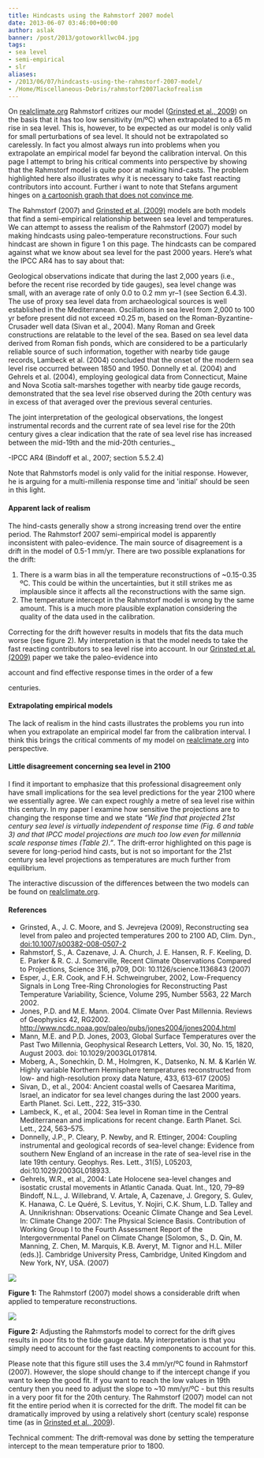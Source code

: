 ```yaml
---
title: Hindcasts using the Rahmstorf 2007 model
date: 2013-06-07 03:46:00+00:00
author: aslak
banner: /post/2013/gotoworkllwc04.jpg
tags:
- sea level
- semi-empirical
- slr
aliases:
- /2013/06/07/hindcasts-using-the-rahmstorf-2007-model/
- /Home/Miscellaneous-Debris/rahmstorf2007lackofrealism
---
```


On [realclimate.org](http://www.realclimate.org/index.php/archives/2009/01/sea-will-rise-to-levels-of-last-ice-age) Rahmstorf critizes our model ([Grinsted et al., 2009](/Home/PDFs/Announcements/gslprojection)) on the basis that it has too low sensitivity (m/ºC) when extrapolated to a 65 m rise in sea level. <!--more-->This is, however, to be expected as our model is only valid for small perturbations of sea level. It should not be extrapolated so carelessly. In fact you almost always run into problems when you extrapolate an empirical model far beyond the calibration interval. On this page I attempt to bring his critical comments into perspective by showing that the Rahmstorf model is quite poor at making hind-casts. The problem highlighted here also illustrates why it is necessary to take fast reacting contributors into account. Further i want to note that Stefans argument hinges on [a cartoonish graph that does not convince me](/Home/Miscellaneous-Debris/relationshipbetweensealevelriseandglobaltemperature).

The Rahmstorf (2007) and [Grinsted et al. (2009)](/Home/PDFs/Announcements/gslprojection) models are both models that find a semi-empirical relationship between sea level and temperatures. We can attempt to assess the realism of the Rahmstorf (2007) model by making hindcasts using paleo-temperature reconstructions. Four such hindcast are shown in figure 1 on this page. The hindcasts can be compared against what we know about sea level for the past 2000 years. Here’s what the IPCC AR4 has to say about that:







Geological observations indicate that during the last 2,000 years (i.e., before the recent rise recorded by tide gauges), sea level change was small, with an average rate of only 0.0 to 0.2 mm yr–1 (see Section 6.4.3). The use of proxy sea level data from archaeological sources is well established in the Mediterranean. Oscillations in sea level from 2,000 to 100 yr before present did not exceed ±0.25 m, based on the Roman-Byzantine-Crusader well data (Sivan et al., 2004). Many Roman and Greek constructions are relatable to the level of the sea. Based on sea level data derived from Roman fish ponds, which are considered to be a particularly reliable source of such information, together with nearby tide gauge records, Lambeck et al. (2004) concluded that the onset of the modern sea level rise occurred between 1850 and 1950. Donnelly et al. (2004) and Gehrels et al. (2004), employing geological data from Connecticut, Maine and Nova Scotia salt-marshes together with nearby tide gauge records, demonstrated that the sea level rise observed during the 20th century was in excess of that averaged over the previous several centuries.

The joint interpretation of the geological observations, the longest instrumental records and the current rate of sea level rise for the 20th century gives a clear indication that the rate of sea level rise has increased between the mid-19th and the mid-20th centuries._

-IPCC AR4 (Bindoff et al., 2007; section 5.5.2.4)

Note that Rahmstorfs model is only valid for the initial response. However, he is arguing for a multi-millenia response time and 'initial' should be seen in this light.

#### **Apparent lack of realism**

The hind-casts generally show a strong increasing trend over the entire period. The Rahmstorf 2007 semi-empirical model is apparently inconsistent with paleo-evidence. The main source of disagreement is a drift in the model of 0.5-1 mm/yr. There are two possible explanations for the drift:

  1. There is a warm bias in all the temperature reconstructions of ~0.15-0.35 ºC. This could be within the uncertainties, but it still strikes me as implausible since it affects all the reconstructions with the same sign.
  2. The temperature intercept in the Rahmstorf model is wrong by the same amount. This is a much more plausible explanation considering the quality of the data used in the calibration.

Correcting for the drift however results in models that fits the data much worse (see figure 2). My interpretation is that the model needs to take the fast reacting contributors to sea level rise into account. In our [Grinsted et al. (2009)](/Home/PDFs/Announcements/gslprojection) paper we take the paleo-evidence into

account and find effective response times in the order of a few

centuries.

#### Extrapolating empirical models

The lack of realism in the hind casts illustrates the problems you run into when you extrapolate an empirical model far from the calibration interval. I think this brings the critical comments of my model on [realclimate.org](http://www.realclimate.org/index.php/archives/2009/01/sea-will-rise-to-levels-of-last-ice-age) into perspective.

#### **Little disagreement concerning sea level in 2100**

I find it important to emphasize that this professional disagreement only have small implications for the sea level predictions for the year 2100 where we essentially agree. We can expect roughly a metre of sea level rise within this century. In my paper I examine how sensitive the projections are to changing the response time and we state _“We find that projected 21st century sea level is virtually independent of response time (Fig. 6 and table 3) and that IPCC model projections are much too low even for millennia scale response times (Table 2).”_. The drift-error highlighted on this page is severe for long-period hind casts, but is not so important for the 21st century sea level projections as temperatures are much further from equilibrium.

The interactive discussion of the differences between the two models can be found on [realclimate.org](http://www.realclimate.org/index.php/archives/2009/01/sea-will-rise-to-levels-of-last-ice-age).

#### References

  * Grinsted, A., J. C. Moore, and S. Jevrejeva (2009), Reconstructing sea level from paleo and projected temperatures 200 to 2100 AD, Clim. Dyn., [doi:10.1007/s00382-008-0507-2](http://dx.doi.org/10.1007/s00382-008-0507-2)
  * Rahmstorf, S., A. Cazenave, J. A. Church, J. E. Hansen, R. F. Keeling, D. E. Parker & R. C. J. Somerville, Recent Climate Observations Compared to Projections, Science 316, p709, DOI: 10.1126/science.1136843 (2007)
  * Esper, J., E.R. Cook, and F.H. Schweingruber, 2002, Low-Frequency Signals in Long Tree-Ring Chronologies for Reconstructing Past Temperature Variability, Science, Volume 295, Number 5563, 22 March 2002.
  * Jones, P.D. and M.E. Mann. 2004. Climate Over Past Millennia. Reviews of Geophysics 42, RG2002. <http://www.ncdc.noaa.gov/paleo/pubs/jones2004/jones2004.html>
  * Mann, M.E. and P.D. Jones, 2003, Global Surface Temperatures over the Past Two Millennia, Geophysical Research Letters, Vol. 30, No. 15, 1820, August 2003. doi: 10.1029/2003GL017814.
  * Moberg, A., Sonechkin, D. M., Holmgren, K., Datsenko, N. M. & Karlén W. Highly variable Northern Hemisphere temperatures reconstructed from low- and high-resolution proxy data Nature, 433, 613-617 (2005)
  * Sivan, D., et al., 2004: Ancient coastal wells of Caesarea Maritima, Israel, an indicator for sea level changes during the last 2000 years. Earth Planet. Sci. Lett., 222, 315–330.
  * Lambeck, K., et al., 2004: Sea level in Roman time in the Central Mediterranean and implications for recent change. Earth Planet. Sci. Lett., 224, 563–575.
  * Donnelly, J.P., P. Cleary, P. Newby, and R. Ettinger, 2004: Coupling instrumental and geological records of sea-level change: Evidence from southern New England of an increase in the rate of sea-level rise in the late 19th century. Geophys. Res. Lett., 31(5), L05203, doi:10.1029/2003GL018933.
  * Gehrels, W.R., et al., 2004: Late Holocene sea-level changes and isostatic crustal movements in Atlantic Canada. Quat. Int., 120, 79–89 Bindoff, N.L., J. Willebrand, V. Artale, A, Cazenave, J. Gregory, S. Gulev, K. Hanawa, C. Le Quéré, S. Levitus, Y. Nojiri, C.K. Shum, L.D. Talley and A. Unnikrishnan: Observations: Oceanic Climate Change and Sea Level. In: Climate Change 2007: The Physical Science Basis. Contribution of Working Group I to the Fourth Assessment Report of the Intergovernmental Panel on Climate Change [Solomon, S., D. Qin, M. Manning, Z. Chen, M. Marquis, K.B. Averyt, M. Tignor and H.L. Miller (eds.)]. Cambridge University Press, Cambridge, United Kingdom and New York, NY, USA. (2007)

![](/post/2013/Rahmstorf-hindcasts.png)

**Figure 1:** The Rahmstorf (2007) model shows a considerable drift when applied to temperature reconstructions.

![](/post/2013/Rahmstorf-hindcasts-driftcorrected.png)

**Figure 2:** Adjusting the Rahmstorfs model to correct for the drift gives results in poor fits to the tide gauge data. My interpretation is that you simply need to account for the fast reacting components to account for this.

Please note that this figure still uses the 3.4 mm/yr/ºC found in Rahmstorf (2007). However, the slope should change to if the intercept change if you want to keep the good fit. If you want to reach the low values in 19th century then you need to adjust the slope to ~10 mm/yr/ºC - but this results in a very poor fit for the 20th century. The Rahmstorf (2007) model can not fit the entire period when it is corrected for the drift. The model fit can be dramatically improved by using a relatively short (century scale) response time (as in [Grinsted et al., 2009](/Home/PDFs/Announcements/gslprojection)).

Technical comment: The drift-removal was done by setting the temperature intercept to the mean temperature prior to 1800.